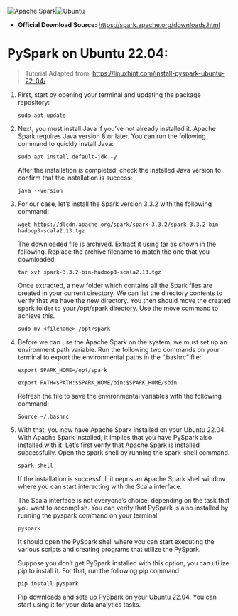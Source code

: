 ![Apache Spark](https://img.shields.io/badge/Apache%20Spark-FDEE21?style=flat-square&logo=apachespark&logoColor=black)![Ubuntu](https://img.shields.io/badge/Ubuntu-E95420?style=for-the-badge&logo=ubuntu&logoColor=white)

* **Official Download Source:** https://spark.apache.org/downloads.html

# PySpark on Ubuntu 22.04:

> Tutorial Adapted from: https://linuxhint.com/install-pyspark-ubuntu-22-04/

1. First, start by opening your terminal and updating the package repository:

    ```sudo apt update```

2. Next, you must install Java if you’ve not already installed it. Apache Spark requires Java version 8 or later. You can run the following command to quickly install Java:

    ```sudo apt install default-jdk -y```

    After the installation is completed, check the installed Java version to confirm that the installation is success:

    ```java --version```

3. For our case, let’s install the Spark version 3.3.2 with the following command:

    ```wget https://dlcdn.apache.org/spark/spark-3.3.2/spark-3.3.2-bin-hadoop3-scala2.13.tgz```

    The downloaded file is archived. Extract it using tar as shown in the following. Replace the archive filename to match the one that you downloaded:

    ```tar xvf spark-3.3.2-bin-hadoop3-scala2.13.tgz```

    Once extracted, a new folder which contains all the Spark files are created in your current directory. We can list the directory contents to verify that we have the new directory. You then should move the created spark folder to your /opt/spark directory. Use the move command to achieve this.

    ```sudo mv <filename> /opt/spark```

4. Before we can use the Apache Spark on the system, we must set up an environment path variable. Run the following two commands on your terminal to export the environmental paths in the “.bashrc” file:

    ```
    export SPARK_HOME=/opt/spark

    export PATH=$PATH:$SPARK_HOME/bin:$SPARK_HOME/sbin
    ```

    Refresh the file to save the environmental variables with the following command:

    ```Source ~/.bashrc```

5. With that, you now have Apache Spark installed on your Ubuntu 22.04. With Apache Spark installed, it implies that you have PySpark also installed with it. Let’s first verify that Apache Spark is installed successfully. Open the spark shell by running the spark-shell command.
    
    ```spark-shell```

    If the installation is successful, it oepns an Apache Spark shell window where you can start interacting with the Scala interface.

    The Scala interface is not everyone’s choice, depending on the task that you want to accomplish. You can verify that PySpark is also installed by running the pyspark command on your terminal.

    ```pyspark```

    It should open the PySpark shell where you can start executing the various scripts and creating programs that utilize the PySpark.

    Suppose you don’t get PySpark installed with this option, you can utilize pip to install it. For that, run the following pip command:

    ```pip install pyspark```

    Pip downloads and sets up PySpark on your Ubuntu 22.04. You can start using it for your data analytics tasks.